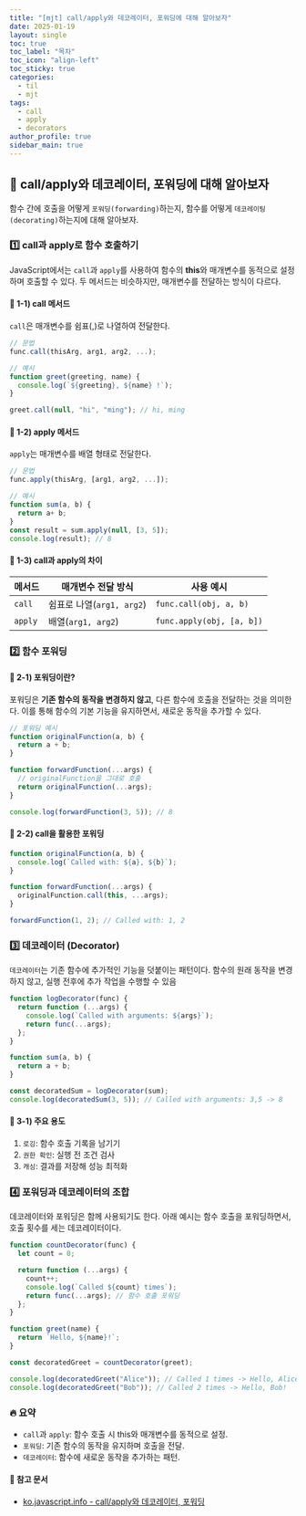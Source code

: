 ```yaml
---
title: "[mjt] call/apply와 데코레이터, 포워딩에 대해 알아보자"
date: 2025-01-19
layout: single
toc: true
toc_label: "목차"
toc_icon: "align-left"
toc_sticky: true
categories:
  - til
  - mjt
tags:
  - call
  - apply
  - decorators
author_profile: true
sidebar_main: true
---
```


## :ledger: call/apply와 데코레이터, 포워딩에 대해 알아보자

함수 간에 호출을 어떻게 `포워딩(forwarding)`하는지, 함수를 어떻게 `데코레이팅(decorating)`하는지에 대해 알아보자.

### :one: call과 apply로 함수 호출하기

JavaScript에서는 `call`과 `apply`를 사용하여 함수의 **this**와 매개변수를 동적으로 설정하며 호출할 수 있다. 두 메서드는 비슷하지만, 매개변수를 전달하는 방식이 다르다.

#### :pushpin: 1-1) call 메서드

`call`은 매개변수를 쉼표(,)로 나열하여 전달한다.

```javascript
// 문법
func.call(thisArg, arg1, arg2, ...);

// 예시
function greet(greeting, name) {
  console.log(`${greeting}, ${name} !`);
}

greet.call(null, "hi", "ming"); // hi, ming
```

#### :pushpin: 1-2) apply 메서드

`apply`는 매개변수를 배열 형태로 전달한다.

```javascript
// 문법
func.apply(thisArg, [arg1, arg2, ...]);

// 예시
function sum(a, b) {
  return a+ b;
}
const result = sum.apply(null, [3, 5]);
console.log(result); // 8
```

#### :pushpin: 1-3) call과 apply의 차이

| 메서드  | 매개변수 전달 방식        | 사용 예시                 |
| ------- | ------------------------- | ------------------------- |
| `call`  | 쉼표로 나열(`arg1, arg2`) | `func.call(obj, a, b)`    |
| `apply` | 배열(`arg1, arg2`)        | `func.apply(obj, [a, b])` |

### :two: 함수 포워딩

#### :pushpin: 2-1) 포워딩이란?

포워딩은 **기존 함수의 동작을 변경하지 않고**, 다른 함수에 호출을 전달하는 것을 의미한다. 이를 통해 함수의 기본 기능을 유지하면서, 새로운 동작을 추가할 수 있다.

```javascript
// 포워딩 예시
function originalFunction(a, b) {
  return a + b;
}

function forwardFunction(...args) {
  // originalFunction을 그대로 호출
  return originalFunction(...args);
}

console.log(forwardFunction(3, 5)); // 8
```

#### :pushpin: 2-2) call을 활용한 포워딩

```javascript
function originalFunction(a, b) {
  console.log(`Called with: ${a}, ${b}`);
}

function forwardFunction(...args) {
  originalFunction.call(this, ...args);
}

forwardFunction(1, 2); // Called with: 1, 2
```

### :three: 데코레이터 (Decorator)

`데코레이터`는 기존 함수에 추가적인 기능을 덧붙이는 패턴이다. 함수의 원래 동작을 변경하지 않고, 실행 전후에 추가 작업을 수행할 수 있음

```javascript
function logDecorator(func) {
  return function (...args) {
    console.log(`Called with arguments: ${args}`);
    return func(...args);
  };
}

function sum(a, b) {
  return a + b;
}

const decoratedSum = logDecorator(sum);
console.log(decoratedSum(3, 5)); // Called with arguments: 3,5 -> 8
```

#### :pushpin: 3-1) 주요 용도

1. `로깅`: 함수 호출 기록을 남기기
2. `권한 확인`: 실행 전 조건 검사
3. `캐싱`: 결과를 저장해 성능 최적화

### :four: 포워딩과 데코레이터의 조합

데코레이터와 포워딩은 함께 사용되기도 한다. 아래 예시는 함수 호출을 포워딩하면서, 호출 횟수를 세는 데코레이터이다.

```javascript
function countDecorator(func) {
  let count = 0;

  return function (...args) {
    count++;
    console.log(`Called ${count} times`);
    return func(...args); // 함수 호출 포워딩
  };
}

function greet(name) {
  return `Hello, ${name}!`;
}

const decoratedGreet = countDecorator(greet);

console.log(decoratedGreet("Alice")); // Called 1 times -> Hello, Alice!
console.log(decoratedGreet("Bob")); // Called 2 times -> Hello, Bob!
```

### :fire: 요약

- `call`과 `apply`: 함수 호출 시 this와 매개변수를 동적으로 설정.
- `포워딩`: 기존 함수의 동작을 유지하며 호출을 전달.
- `데코레이터`: 함수에 새로운 동작을 추가하는 패턴.

#### :pushpin: 참고 문서

- [ko.javascript.info - call/apply와 데코레이터, 포워딩](https://ko.javascript.info/call-apply-decorators)
